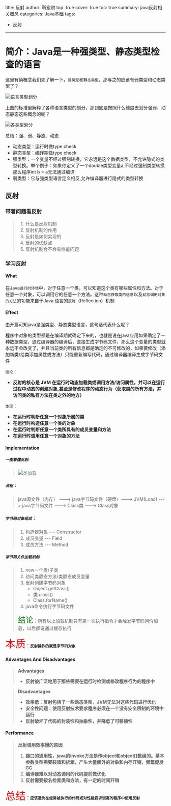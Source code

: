 title: 反射
author: 靳宏财
top: true
cover: true
toc: true
summary: java反射相关概念
categories: Java基础
tags:

  - 反射

---



# 简介：Java是一种强类型、静态类型检查的语言

这里有俩概念我们先了解一下，`强类型`和`静态类型`，那与之的应该有弱类型和动态类型了？



![语言类型划分](http://lion-heart.online/blog/2020-01-27-025435.png)

上图的标准里解释了各种语言类型的划分，那到底是按照什么维度去划分强弱、动态静态这些概念的呢？

![各类型划分](http://lion-heart.online/blog/2020-01-27-025629.png)

总结：强、弱、静态、动态

- 动态类型：运行时做type check
- 静态类型：编译期做type check
- 强类型：一个变量不经过强制转换，它永远是这个数据类型，不允许隐式的类型转换。举个例子：如果你定义了一个double类型变量a,不经过强制类型转换那么程序int b = a无法通过编译
- 弱类型：它与强类型语言定义相反,允许编译器进行隐式的类型转换

## 反射

### 带着问题看反射

> 1. 什么是反射机制
> 2. 反射机制的作用
> 3. 反射是如何实现的
> 4. 反射的优缺点
> 5. 反射机制会不会有性能问题

### 学习反射

#### What

在Java`运行时环境`中，对于任意一个类，可以知道这个类有哪些属性和方法。对于任意一个对象，可以调用它的任意一个方法。这种`动态获取类的信息`以及`动态调用对象的方法`的功能来自于Java 语言的`反射`（Reflection）机制

#### Effect

由开篇可知java是强类型、静态类型语言，这句话代表什么呢？

程序中对象的类型都是在编译期就确定下来的，也就是说在java应用如果确定了一种数据类型，通过编译器的编译后，直接生成字节码文件，那么这个变量的类型就永远不会改变了，并且当前类的所有信息都是确定的不可修改的，如果要修改（添加新类/给类添加属性或方法）只能重新编写代码，通过编译器编译生成字节码文件

`结论`：

- **反射的核心是 JVM 在运行时动态加载类或调用方法/访问属性，并可以在运行过程中动态的创建对象,甚至是修改程序的动态行为（获取类的所有方法，并访问类的私有方法在类之外的地方）**

`体现`：

- **在运行时判断任意一个对象所属的类**
- **在运行时构造任意一个类的对象**
- **在运行时判断任意一个类所具有的成员变量和方法**
- **在运行时调用任意一个对象的方法**

#### Implementation

##### **`一图看懂反射`:**

> ![类加载](http://lion-heart.online/blog/2020-01-27-051347.png)

##### **`流程`：**

> java源文件（内存） ---> java字节码文件（硬盘）---> JVM(Load) ---> java字节码文件 ---> Class类 ---> Class对象

##### **`字节码对象组成`：**

> 1. 构造器对象 --- Constructor
> 2. 成员变量 --- Field
> 3. 成员方法 --- Method  

#####  `字节码文件加载机制`

> 1. new一个类/子类
> 2. 访问类静态方法/类静态成员变量
> 3. 反射创建字节码对象
>    - Object.getClass()
>    - 类.class()
>    - Class.forName()
> 4. java命令执行字节码文件
>
> <font color = green size = 5>结论</font>：所有以上加载机制只有第一次执行指令才会触发字节码问价加载，以后都说通过缓存执行

<font color = red size = 6>本质</font>：**`反射操作的就是字节码对象`**

#### Advantages And Disadvantages

> **Advantages**
>
> - **反射被广泛地用于那些需要在运行时检测或修改程序行为的程序中**

> **Disadvantages**
>
> - **效率低：反射包括了一些动态类型，JVM无法对这些代码进行优化**
> - **安全性问题：使用反射技术要求程序必须在一个没有安全限制的环境中运行**
> - **反射破坏了代码的封装性和抽象性，并降低了可移植性**

#### Performance

> **反射调用效率慢的原因**
>
> 1. **接口的通用性，java的invoke方法是传object和object[]数组的。基本参数类型需要装箱和拆箱，产生大量额外的对象和内存开销，频繁促发GC**
> 2. **编译器难以对动态调用的代码提前做优化**
> 3. **反射需要按名检索类和方法，有一定的时间开销**

<font color = red size = 6>总结</font>：**`应该避免在经常被执行的代码或对性能要求很高的程序中使用反射`**